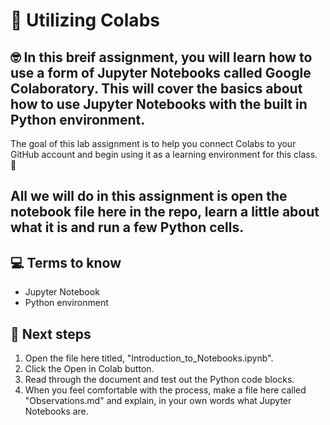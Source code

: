 # :robot: Utilizing Colabs

## 🤓 In this breif assignment, you will learn how to use a form of Jupyter Notebooks called Google Colaboratory.  This will cover the basics about how to use Jupyter Notebooks with the built in Python environment. 

The goal of this lab assignment is to help you connect Colabs to your GitHub account and begin using it as a learning environment for this class. 🚀

## All we will do in this assignment is open the notebook file here in the repo, learn a little about what it is and run a few Python cells.

## 💻 Terms to know
* Jupyter Notebook
* Python environment

## 📝 Next steps
1. Open the file here titled, "Introduction_to_Notebooks.ipynb".  
2. Click the Open in Colab button.
3. Read through the document and test out the Python code blocks.
4. When you feel comfortable with the process, make a file here called "Observations.md" and explain, in your own words what Jupyter Notebooks are.
